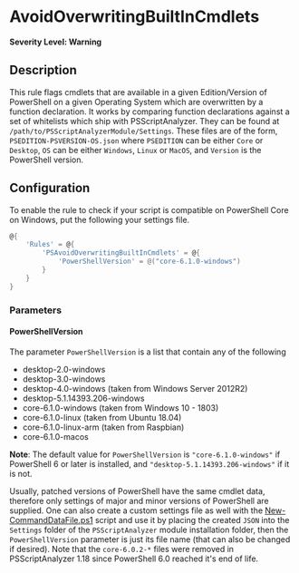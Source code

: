 # AvoidOverwritingBuiltInCmdlets

**Severity Level: Warning**

## Description

This rule flags cmdlets that are available in a given Edition/Version of PowerShell on a given Operating System which are overwritten by a function declaration. It works by comparing function declarations against a set of whitelists which ship with PSScriptAnalyzer. They can be found at `/path/to/PSScriptAnalyzerModule/Settings`. These files are of the form, `PSEDITION-PSVERSION-OS.json` where `PSEDITION` can be either `Core` or `Desktop`, `OS` can be either `Windows`, `Linux` or `MacOS`, and `Version` is the PowerShell version.

## Configuration

To enable the rule to check if your script is compatible on PowerShell Core on Windows, put the following your settings file.


```PowerShell
@{
    'Rules' = @{
        'PSAvoidOverwritingBuiltInCmdlets' = @{
            'PowerShellVersion' = @("core-6.1.0-windows")
        }
    }
}
```

### Parameters

#### PowerShellVersion

The parameter `PowerShellVersion` is a list that contain any of the following

- desktop-2.0-windows
- desktop-3.0-windows
- desktop-4.0-windows (taken from Windows Server 2012R2)
- desktop-5.1.14393.206-windows
- core-6.1.0-windows (taken from Windows 10 - 1803)
- core-6.1.0-linux (taken from Ubuntu 18.04)
- core-6.1.0-linux-arm (taken from Raspbian)
- core-6.1.0-macos

**Note**: The default value for `PowerShellVersion` is `"core-6.1.0-windows"` if PowerShell 6 or later is installed, and `"desktop-5.1.14393.206-windows"` if it is not.

Usually, patched versions of PowerShell have the same cmdlet data, therefore only settings of major and minor versions of PowerShell are supplied. One can also create a custom settings file as well with the [New-CommandDataFile.ps1](https://github.com/PowerShell/PSScriptAnalyzer/blob/development/Utils/New-CommandDataFile.ps1) script and use it by placing the created `JSON` into the `Settings` folder of the `PSScriptAnalyzer` module installation folder, then the `PowerShellVersion` parameter is just its file name (that can also be changed if desired).
Note that the `core-6.0.2-*` files were removed in PSScriptAnalyzer 1.18 since PowerShell 6.0 reached it's end of life.
